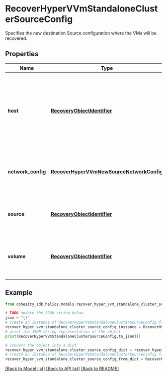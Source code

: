 # RecoverHyperVVmStandaloneClusterSourceConfig

Specifies the new destination Source configuration where the VMs will be recovered.

## Properties

Name | Type | Description | Notes
------------ | ------------- | ------------- | -------------
**host** | [**RecoveryObjectIdentifier**](RecoveryObjectIdentifier.md) | Specifies the HyperV host where the recovered VMs will be attached. For standalone host targets, the host must be the same as the source. | 
**network_config** | [**RecoverHyperVVmNewSourceNetworkConfig**](RecoverHyperVVmNewSourceNetworkConfig.md) | Specifies the networking configuration to be applied to the recovered VMs. | [optional] 
**source** | [**RecoveryObjectIdentifier**](RecoveryObjectIdentifier.md) | Specifies the id of the parent source to recover the VMs. | 
**volume** | [**RecoveryObjectIdentifier**](RecoveryObjectIdentifier.md) | Specifies the datastore object where the VMs&#39; files should be recovered to. | 

## Example

```python
from cohesity_sdk.helios.models.recover_hyper_vvm_standalone_cluster_source_config import RecoverHyperVVmStandaloneClusterSourceConfig

# TODO update the JSON string below
json = "{}"
# create an instance of RecoverHyperVVmStandaloneClusterSourceConfig from a JSON string
recover_hyper_vvm_standalone_cluster_source_config_instance = RecoverHyperVVmStandaloneClusterSourceConfig.from_json(json)
# print the JSON string representation of the object
print(RecoverHyperVVmStandaloneClusterSourceConfig.to_json())

# convert the object into a dict
recover_hyper_vvm_standalone_cluster_source_config_dict = recover_hyper_vvm_standalone_cluster_source_config_instance.to_dict()
# create an instance of RecoverHyperVVmStandaloneClusterSourceConfig from a dict
recover_hyper_vvm_standalone_cluster_source_config_from_dict = RecoverHyperVVmStandaloneClusterSourceConfig.from_dict(recover_hyper_vvm_standalone_cluster_source_config_dict)
```
[[Back to Model list]](../README.md#documentation-for-models) [[Back to API list]](../README.md#documentation-for-api-endpoints) [[Back to README]](../README.md)


